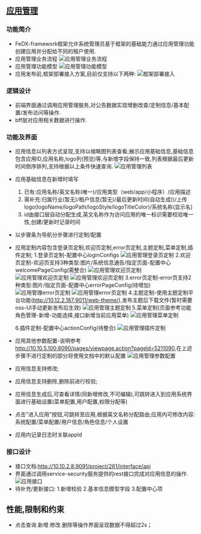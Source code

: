 ## [应用管理]()

### **功能简介**

- FeDX-framework框架允许系统管理员基于框架的基础能力通过应用管理功能创建应用并分配给不同的租户使用.
- 应用管理业务流程
  ![应用管理业务流程](../images/modules/应用管理流程.png)
- 应用管理功能模型
  ![应用管理功能模型](../images/modules/应用管理功能模型.png)
- 应用发布前,框架部署接入方案,目前仅支持以下两种:
  ![框架部署接入](../images/modules/框架使用（部署接入）.png)

### **逻辑设计**

- 前端界面通过调用应用管理服务,对公告数据实现增删改查/定制信息/基本配置/发布访问等操作.
- bff层对应用相关数据进行操作.

### **功能及界面**

- 应用信息以列表方式呈现,支持以缩略图列表查看;展示应用基础信息,基础信息包含应用ID,应用名称,logo列(预览)等,与新增字段保持一致,列表根据最后更新时间倒序排列,支持根据以上条件快速查询.
  ![应用管理列表](../images/modules/应用管理-列表.png)
- 应用基础信息在新增时填写
    1. 已有:应用名称/英文名称(唯一)/应用类型（web/app/小程序）/应用描述
    2. 需补充:归属行业(暂无)/租户信息(暂无)/最后更新时间(自动生成))/上传logo(logoName/logoPath/logoStyle/logoTitleColor)/系统名称(显示名)
    3. id由接口层自动分配生成,英文名称作为访问应用的唯一标识需要校验唯一性,创建/更新时记录时间
- 以步骤条为导航分步骤进行定制/配置
- 应用定制内容包含登录页定制,欢迎页定制,error页定制,主题定制,菜单定制,插件定制;
    1.登录页定制-配置中心loginConfigs
  ![应用管理登录页定制](../images/modules/应用管理-登录页定制.png)
    2.欢迎页定制-欢迎页支持3种类型:图片/系统信息通告/指定页面-配置中心welcomePageConfig(需整合)
  ![应用管理欢迎页定制](../images/modules/应用管理-欢迎页定制-1.png)
  ![应用管理欢迎页定制](../images/modules/应用管理-欢迎页定制-2.png)
  ![应用管理欢迎页定制](../images/modules/应用管理-欢迎页定制-3.png)
    3.error页定制-error页支持2种类型:图片/指定页面-配置中心errorPageConfig(待增加)
  ![应用管理error页定制](../images/modules/应用管理-error页定制-1.png)
  ![应用管理error页定制](../images/modules/应用管理-error页定制-2.png)
    4.主题定制-使用主题定制平台功能(<http://10.12.2.187:9011/web-theme/>),发布主题后下载文件(暂时需要oss-UI手动更新发布后生效)
  ![应用管理主题定制](../images/modules/应用管理-主题定制.png)
    5.菜单定制(页面参考功能角色管理-新增-功能选择,接口新增当前应用菜单)
  ![应用管理菜单定制](../images/modules/应用管理-菜单定制.png)

    6.插件定制-配置中心actionConfig(待整合)
  ![应用管理插件定制](../images/modules/应用管理-插件定制.png)
- 应用其他参数配置-说明参考<http://10.10.5.100:8090/pages/viewpage.action?pageId=5211090>,在上述步骤不进行定制的部分将使用文档中的默认配置
  ![应用管理参数配置](../images/modules/应用管理-参数配置.png)

- 应用信息支持修改;
- 应用信息支持删除,删除前进行校验;
- 应用信息生成后,可查看详情(同新增修改,不可编辑),可跳转进入到应用系统界面进行基础设置(菜单配置,用户配置,权限分配等)
- 点击"进入应用"按钮,可跳转至应用,根据英文名称分配路由;应用内可修改内容:系统配置/菜单配置/用户信息/角色信息/个人设置
- 应用内记录日志时关联appId

### **接口设计**

- 接口文档:<http://10.10.2.8:9091/project/261/interface/api>
- 界面通过调用service-security服务提供的rest接口完成对应用信息的操作.
  ![应用接口](../images/modules/应用管理-接口列表.png)
- 待补充/更新接口:
    1.新增校验
    2.基本信息模型字段
    3.配置中心项

## **性能,限制和约束**

- 点击查询.新增.修改.删除等操作界面呈现数据不得超过2s；
